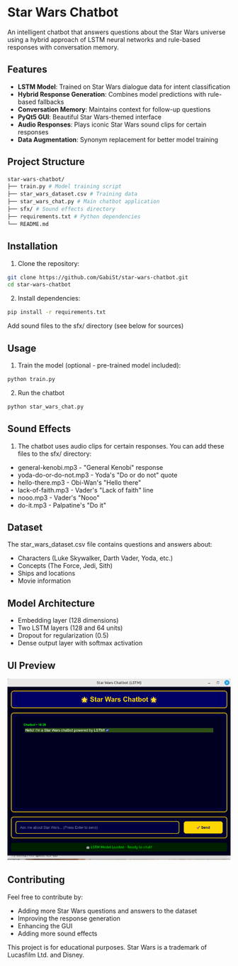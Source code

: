 # Star Wars Chatbot

An intelligent chatbot that answers questions about the Star Wars universe using a hybrid approach of LSTM neural networks and rule-based responses with conversation memory.

## Features

- **LSTM Model**: Trained on Star Wars dialogue data for intent classification
- **Hybrid Response Generation**: Combines model predictions with rule-based fallbacks
- **Conversation Memory**: Maintains context for follow-up questions
- **PyQt5 GUI**: Beautiful Star Wars-themed interface
- **Audio Responses**: Plays iconic Star Wars sound clips for certain responses
- **Data Augmentation**: Synonym replacement for better model training

## Project Structure

```bash
star-wars-chatbot/
├── train.py # Model training script
├── star_wars_dataset.csv # Training data
├── star_wars_chat.py # Main chatbot application
├── sfx/ # Sound effects directory
├── requirements.txt # Python dependencies
└── README.md
```

## Installation

1. Clone the repository:
```bash
git clone https://github.com/GabiSt/star-wars-chatbot.git
cd star-wars-chatbot
```

2. Install dependencies:
```bash
pip install -r requirements.txt
```
Add sound files to the sfx/ directory (see below for sources)


## Usage

1. Train the model (optional - pre-trained model included):
```bash
python train.py
```
2. Run the chatbot
```bash
python star_wars_chat.py
```

## Sound Effects

1. The chatbot uses audio clips for certain responses. You can add these files to the sfx/ directory:
- general-kenobi.mp3 - "General Kenobi" response
- yoda-do-or-do-not.mp3 - Yoda's "Do or do not" quote
- hello-there.mp3 - Obi-Wan's "Hello there"
- lack-of-faith.mp3 - Vader's "Lack of faith" line
- nooo.mp3 - Vader's "Nooo"
- do-it.mp3 - Palpatine's "Do it"

## Dataset

The star_wars_dataset.csv file contains questions and answers about:

- Characters (Luke Skywalker, Darth Vader, Yoda, etc.)
- Concepts (The Force, Jedi, Sith)
- Ships and locations
- Movie information


## Model Architecture

- Embedding layer (128 dimensions)
- Two LSTM layers (128 and 64 units)
- Dropout for regularization (0.5)
- Dense output layer with softmax activation

## UI Preview

![Star Wars Chatbot](star-wars-chatbot.png)

## Contributing

Feel free to contribute by:

- Adding more Star Wars questions and answers to the dataset
- Improving the response generation
- Enhancing the GUI
- Adding more sound effects

This project is for educational purposes. Star Wars is a trademark of Lucasfilm Ltd. and Disney.
